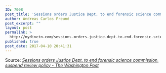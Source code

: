 ```yaml
---
ID: 7008
post_title: 'Sessions orders Justice Dept. to end forensic science commission, suspend review policy &#8211; The Washington Post'
author: Andreas Carlos Freund
post_excerpt: ""
layout: post
permalink: >
  http://mydivein.com/sessions-orders-justice-dept-to-end-forensic-science-commission-suspend-review-policy-the-washington-post/
published: true
post_date: 2017-04-10 20:41:31
---
```

Source: <em><a href="https://www.washingtonpost.com/local/public-safety/sessions-orders-justice-dept-to-end-forensic-science-commission-suspend-review-policy/2017/04/10/2dada0ca-1c96-11e7-9887-1a5314b56a08_story.html?hpid=hp_hp-more-top-stories_sessions-1105am%3Ahomepage%2Fstory&amp;utm_term=.ac59d99004ba">Sessions orders Justice Dept. to end forensic science commission, suspend review policy - The Washington Post</a></em>